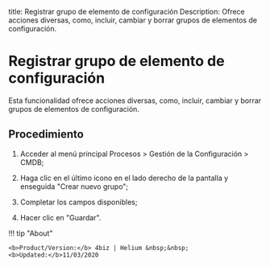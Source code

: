 title: Registrar grupo de elemento de configuración
Description: Ofrece acciones diversas, como, incluir, cambiar y borrar grupos de elementos de configuración.
# Registrar grupo de elemento de configuración

Esta funcionalidad ofrece acciones diversas, como, incluir, cambiar y borrar
grupos de elementos de configuración.

Procedimiento
-----------------

1.  Acceder al menú principal Procesos \> Gestión de la Configuración \> CMDB;

2.  Haga clic en el último icono en el lado derecho de la pantalla y enseguida "Crear nuevo grupo";

3.  Completar los campos disponibles;

4.  Hacer clic en "Guardar".


!!! tip "About"

    <b>Product/Version:</b> 4biz | Helium &nbsp;&nbsp;
    <b>Updated:</b>11/03/2020
